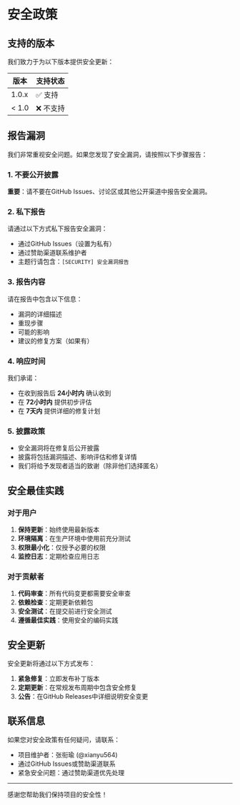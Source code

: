 # 安全政策

## 支持的版本

我们致力于为以下版本提供安全更新：

| 版本 | 支持状态 |
| ---- | -------- |
| 1.0.x | ✅ 支持 |
| < 1.0  | ❌ 不支持 |

## 报告漏洞

我们非常重视安全问题。如果您发现了安全漏洞，请按照以下步骤报告：

### 1. 不要公开披露

**重要**：请不要在GitHub Issues、讨论区或其他公开渠道中报告安全漏洞。

### 2. 私下报告

请通过以下方式私下报告安全漏洞：

- 通过GitHub Issues（设置为私有）
- 通过赞助渠道联系维护者
- 主题行请包含：`[SECURITY] 安全漏洞报告`

### 3. 报告内容

请在报告中包含以下信息：

- 漏洞的详细描述
- 重现步骤
- 可能的影响
- 建议的修复方案（如果有）

### 4. 响应时间

我们承诺：
- 在收到报告后 **24小时内** 确认收到
- 在 **72小时内** 提供初步评估
- 在 **7天内** 提供详细的修复计划

### 5. 披露政策

- 安全漏洞将在修复后公开披露
- 披露将包括漏洞描述、影响评估和修复详情
- 我们将给予发现者适当的致谢（除非他们选择匿名）

## 安全最佳实践

### 对于用户

1. **保持更新**：始终使用最新版本
2. **环境隔离**：在生产环境中使用前充分测试
3. **权限最小化**：仅授予必要的权限
4. **监控日志**：定期检查应用日志

### 对于贡献者

1. **代码审查**：所有代码变更都需要安全审查
2. **依赖检查**：定期更新依赖包
3. **安全测试**：在提交前进行安全测试
4. **遵循最佳实践**：使用安全的编码实践

## 安全更新

安全更新将通过以下方式发布：

1. **紧急修复**：立即发布补丁版本
2. **定期更新**：在常规发布周期中包含安全修复
3. **公告**：在GitHub Releases中详细说明安全变更

## 联系信息

如果您对安全政策有任何疑问，请联系：

- 项目维护者：张衔瑜 (@xianyu564)
- 通过GitHub Issues或赞助渠道联系
- 紧急安全问题：通过赞助渠道优先处理

---

感谢您帮助我们保持项目的安全性！
